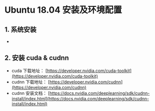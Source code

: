 # Ubuntu 18.04 安装及环境配置

## 1. 系统安装

* 

## 2. 安装 cuda & cudnn

* cuda 下载地址： [https://developer.nvidia.com/cuda-toolkit](https://developer.nvidia.com/cuda-toolkit)
* cudnn 下载地址： [https://developer.nvidia.com/cudnn](https://developer.nvidia.com/cudnn)
* cudnn 安装文档： [https://docs.nvidia.com/deeplearning/sdk/cudnn-install/index.html](https://docs.nvidia.com/deeplearning/sdk/cudnn-install/index.html)
